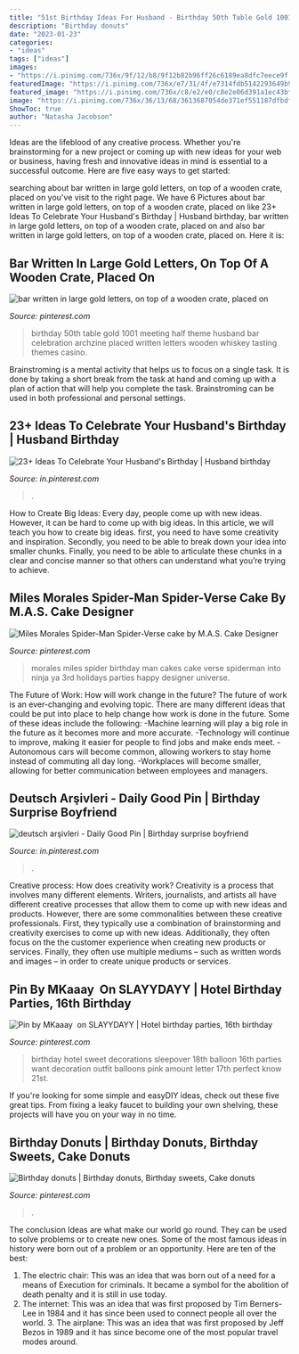 ```yaml
---
title: "51st Birthday Ideas For Husband - Birthday 50th Table Gold 1001 Meeting Half Theme Husband Bar Celebration Archzine Placed Written Letters Wooden Whiskey Tasting Themes Casino"
description: "Birthday donuts"
date: "2023-01-23"
categories:
- "ideas"
tags: ["ideas"]
images:
- "https://i.pinimg.com/736x/9f/12/b8/9f12b82b96ff26c6189ea8dfc7eece9f.jpg"
featuredImage: "https://i.pinimg.com/736x/e7/31/4f/e7314fdb5142293649b992a94a992ad2.jpg"
featured_image: "https://i.pinimg.com/736x/c8/e2/e0/c8e2e06d391a1ec43bfa37beaff7907c.jpg"
image: "https://i.pinimg.com/736x/36/13/68/3613687054de371ef551187dfbdf953f.jpg"
ShowToc: true
author: "Natasha Jacobson"
---
```



Ideas are the lifeblood of any creative process. Whether you're brainstorming for a new project or coming up with new ideas for your web or business, having fresh and innovative ideas in mind is essential to a successful outcome. Here are five easy ways to get started: 

	

		
searching about bar written in large gold letters, on top of a wooden crate, placed on you've visit to the right page. We have 6 Pictures about bar written in large gold letters, on top of a wooden crate, placed on like 23+ Ideas To Celebrate Your Husband&#039;s Birthday | Husband birthday, bar written in large gold letters, on top of a wooden crate, placed on and also bar written in large gold letters, on top of a wooden crate, placed on. Here it is:
		
    
## Bar Written In Large Gold Letters, On Top Of A Wooden Crate, Placed On

<img loading=lazy src="https://i.pinimg.com/736x/f6/cd/08/f6cd08e37e7db9d80380edb01ecafd6d.jpg" onerror="this.onerror=null;this.src='https://tse3.mm.bing.net/th?id=OIP.4nhekpE21w7fUzTHmPSL1wHaIG&amp;pid=15.1';" alt="bar written in large gold letters, on top of a wooden crate, placed on">

_Source: pinterest.com_

>birthday 50th table gold 1001 meeting half theme husband bar celebration archzine placed written letters wooden whiskey tasting themes casino. 

	

Brainstroming is a mental activity that helps us to focus on a single task. It is done by taking a short break from the task at hand and coming up with a plan of action that will help you complete the task. Brainstroming can be used in both professional and personal settings.

    
## 23+ Ideas To Celebrate Your Husband&#039;s Birthday | Husband Birthday

<img loading=lazy src="https://i.pinimg.com/736x/9f/12/b8/9f12b82b96ff26c6189ea8dfc7eece9f.jpg" onerror="this.onerror=null;this.src='https://tse2.mm.bing.net/th?id=OIP.Se9AHcjAh6YUnzcHXmHOawHaLG&amp;pid=15.1';" alt="23+ Ideas To Celebrate Your Husband&#039;s Birthday | Husband birthday">

_Source: in.pinterest.com_

>. 

	

How to Create Big Ideas:
Every day, people come up with new ideas. However, it can be hard to come up with big ideas. In this article, we will teach you how to create big ideas. first, you need to have some creativity and inspiration. Secondly, you need to be able to break down your idea into smaller chunks. Finally, you need to be able to articulate these chunks in a clear and concise manner so that others can understand what you’re trying to achieve.

    
## Miles Morales Spider-Man Spider-Verse Cake By M.A.S. Cake Designer

<img loading=lazy src="https://i.pinimg.com/736x/e7/31/4f/e7314fdb5142293649b992a94a992ad2.jpg" onerror="this.onerror=null;this.src='https://tse1.mm.bing.net/th?id=OIP.twMQ5M2T0swcL7EAx6EWTwHaIe&amp;pid=15.1';" alt="Miles Morales Spider-Man Spider-Verse cake by M.A.S. Cake Designer">

_Source: pinterest.com_

>morales miles spider birthday man cakes cake verse spiderman into ninja ya 3rd holidays parties happy designer universe. 

	

The Future of Work: How will work change in the future?
The future of work is an ever-changing and evolving topic. There are many different ideas that could be put into place to help change how work is done in the future. Some of these ideas include the following: 
-Machine learning will play a big role in the future as it becomes more and more accurate. 
-Technology will continue to improve, making it easier for people to find jobs and make ends meet. 
-Autonomous cars will become common, allowing workers to stay home instead of commuting all day long. 
-Workplaces will become smaller, allowing for better communication between employees and managers.

    
## Deutsch Arşivleri - Daily Good Pin | Birthday Surprise Boyfriend

<img loading=lazy src="https://i.pinimg.com/736x/36/13/68/3613687054de371ef551187dfbdf953f.jpg" onerror="this.onerror=null;this.src='https://tse1.mm.bing.net/th?id=OIP.Beb2-GcdDhA7woVE4n_sLQHaNx&amp;pid=15.1';" alt="deutsch arşivleri - Daily Good Pin | Birthday surprise boyfriend">

_Source: in.pinterest.com_

>. 

	

Creative process: How does creativity work?
Creativity is a process that involves many different elements. Writers, journalists, and artists all have different creative processes that allow them to come up with new ideas and products. However, there are some commonalities between these creative professionals. First, they typically use a combination of brainstorming and creativity exercises to come up with new ideas. Additionally, they often focus on the the customer experience when creating new products or services. Finally, they often use multiple mediums – such as written words and images – in order to create unique products or services.

    
## Pin By MKaaay ️ On SLAYYDAYY | Hotel Birthday Parties, 16th Birthday

<img loading=lazy src="https://i.pinimg.com/736x/bb/e6/b6/bbe6b6fc7b5f36c39ab2aa39f1c458b5.jpg" onerror="this.onerror=null;this.src='https://tse2.mm.bing.net/th?id=OIP.UDnKAi6-wG5U7FT-UNxakwHaJ4&amp;pid=15.1';" alt="Pin by MKaaay ️ on SLAYYDAYY | Hotel birthday parties, 16th birthday">

_Source: pinterest.com_

>birthday hotel sweet decorations sleepover 18th balloon 16th parties want decoration outfit balloons pink amount letter 17th perfect know 21st. 

	

If you're looking for some simple and easyDIY ideas, check out these five great tips. From fixing a leaky faucet to building your own shelving, these projects will have you on your way in no time.

    
## Birthday Donuts | Birthday Donuts, Birthday Sweets, Cake Donuts

<img loading=lazy src="https://i.pinimg.com/736x/c8/e2/e0/c8e2e06d391a1ec43bfa37beaff7907c.jpg" onerror="this.onerror=null;this.src='https://tse4.mm.bing.net/th?id=OIP.EDlGKPdqeQciIUKqIGdIfAHaJ3&amp;pid=15.1';" alt="Birthday donuts | Birthday donuts, Birthday sweets, Cake donuts">

_Source: pinterest.com_

>. 

	

The conclusion
Ideas are what make our world go round. They can be used to solve problems or to create new ones. Some of the most famous ideas in history were born out of a problem or an opportunity. Here are ten of the best:
1. The electric chair: This was an idea that was born out of a need for a means of Execution for criminals. It became a symbol for the abolition of death penalty and it is still in use today.
2. The internet: This was an idea that was first proposed by Tim Berners-Lee in 1984 and it has since been used to connect people all over the world. 3. The airplane: This was an idea that was first proposed by Jeff Bezos in 1989 and it has since become one of the most popular travel modes around. 
